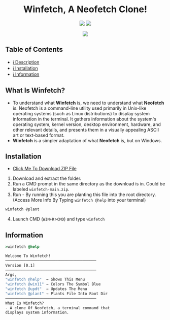 <h1 align="center">Winfetch, A Neofetch Clone! </h1>
<p align="center">
<img src="https://img.shields.io/badge/Version-Initial_Release_[0.1]-blue">
<img src="https://img.shields.io/badge/Built-Batch_File-blue">
</p>
<p align="center">
<img src=https://github.com/sjapanwala/winfetch/assets/92124191/38855a0e-b1b4-4a47-b83a-5630bae7baad
</p>


## Table of Contents
- [ℹ️ Description](#what-is-winfetch)
- [ℹ️ Installation](#installation)
- [ℹ️ Information](#information)

## What Is Winfetch?
- To understand what **Winfetch** is, we need to understand what **Neofetch** is. Neofetch is a command-line utility used primarily in Unix-like operating systems (such as Linux distributions) to display system information in the terminal. It gathers information about the system's operating system, kernel version, desktop environment, hardware, and other relevant details, and presents them in a visually appealing ASCII art or text-based format.
- **Winfetch** is a simpler adaptation of what **Neofetch** is, but on Windows.
## Installation
- [Click Me To Download ZIP File](https://github.com/sjapanwala/winfetch/archive/refs/heads/main.zip)
1) Download and extract the folder.
2) Run a CMD prompt in the same directory as the download is in. Could be labeled ```winfetch-main.zip```.
3) Run - By running this you are planting this file into the root directory. (Access More Info By Typing ```winfetch @help``` into your terminal)
```cmd
winfetch @plant
```
4) Launch CMD (```WIN+R```>```CMD```) and type ```winfetch```

## Information 
```cmd
>winfetch @help

Welcome To Winfetch!
────────────────────────────────────────
Version [0.1]
────────────────────────────────────────
Args,
"winfetch @help"  → Shows This Menu
"winfetch @win11" → Colors The Symbol Blue
"winfetch @updt"  → Updates The Menu
"winfetch @plant" → Plants File Into Root Dir
────────────────────────────────────────
What Is Winfetch?
- A clone Of Neofetch, a terminal command that
displays system information.
```

